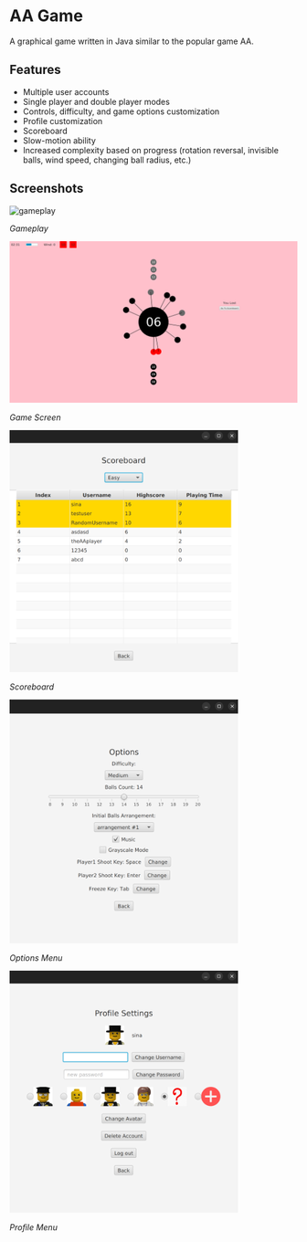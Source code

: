 # AA Game
A graphical game written in Java similar to the popular game AA.

## Features
- Multiple user accounts
- Single player and double player modes
- Controls, difficulty, and game options customization
- Profile customization
- Scoreboard
- Slow-motion ability
- Increased complexity based on progress (rotation reversal, invisible balls, wind speed, changing ball radius, etc.)

## Screenshots

<img src="video_demo.gif" alt="gameplay" width="400">

*Gameplay*

<img src="game_screen.png" alt="gamescreen" width="800">

*Game Screen*

<img src="scoreboard.png" alt="scoreboard" width="400">

*Scoreboard*

<img src="options_menu.png" alt="optionsmenu" width="400">

*Options Menu*

<img src="profile_menu.png" alt="profilemenu" width="400">

*Profile Menu*
